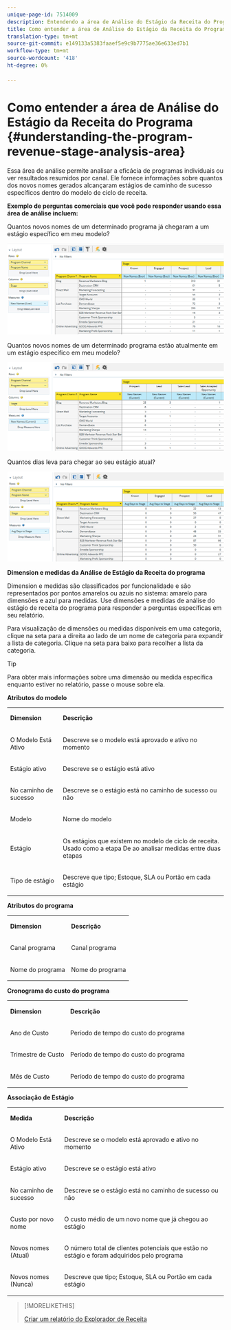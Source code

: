 ```yaml
---
unique-page-id: 7514009
description: Entendendo a área de Análise do Estágio da Receita do Programa - Documentos do Marketing - Documentação do produto
title: Como entender a área de Análise do Estágio da Receita do Programa
translation-type: tm+mt
source-git-commit: e149133a5383faaef5e9c9b7775ae36e633ed7b1
workflow-type: tm+mt
source-wordcount: '418'
ht-degree: 0%

---
```



# Como entender a área de Análise do Estágio da Receita do Programa {#understanding-the-program-revenue-stage-analysis-area}

Essa área de análise permite analisar a eficácia de programas individuais ou ver resultados resumidos por canal. Ele fornece informações sobre quantos dos novos nomes gerados alcançaram estágios de caminho de sucesso específicos dentro do modelo de ciclo de receita.

**Exemplo de perguntas comerciais que você pode responder usando essa área de análise incluem:**

Quantos novos nomes de um determinado programa já chegaram a um estágio específico em meu modelo?

![](assets/one-3.png)

Quantos novos nomes de um determinado programa estão atualmente em um estágio específico em meu modelo?

![](assets/two-3.png)

Quantos dias leva para chegar ao seu estágio atual?

![](assets/three-3.png)

**Dimension e medidas da Análise de Estágio da Receita do programa**

Dimension e medidas são classificados por funcionalidade e são representados por pontos amarelos ou azuis no sistema: amarelo para dimensões e azul para medidas. Use dimensões e medidas de análise do estágio de receita do programa para responder a perguntas específicas em seu relatório.

Para visualização de dimensões ou medidas disponíveis em uma categoria, clique na seta para a direita ao lado de um nome de categoria para expandir a lista de categoria. Clique na seta para baixo para recolher a lista da categoria.

>[!TIP]
>
>Para obter mais informações sobre uma dimensão ou medida específica enquanto estiver no relatório, passe o mouse sobre ela.

**Atributos do modelo**

<table> 
 <tbody> 
  <tr> 
   <td colspan="1" rowspan="1"><strong>Dimension</strong></td> 
   <td colspan="1" rowspan="1"><p><strong>Descrição</strong></p></td> 
  </tr> 
  <tr> 
   <td colspan="1" rowspan="1"><p>O Modelo Está Ativo</p></td> 
   <td colspan="1" rowspan="1"><p>Descreve se o modelo está aprovado e ativo no momento</p></td> 
  </tr> 
  <tr> 
   <td colspan="1" rowspan="1"><p>Estágio ativo</p></td> 
   <td colspan="1" rowspan="1"><p>Descreve se o estágio está ativo</p></td> 
  </tr> 
  <tr> 
   <td colspan="1" rowspan="1"><p>No caminho de sucesso</p></td> 
   <td colspan="1" rowspan="1"><p>Descreve se o estágio está no caminho de sucesso ou não</p></td> 
  </tr> 
  <tr> 
   <td colspan="1" rowspan="1"><p>Modelo</p></td> 
   <td colspan="1" rowspan="1"><p>Nome do modelo</p></td> 
  </tr> 
  <tr> 
   <td colspan="1" rowspan="1"><p>Estágio</p></td> 
   <td colspan="1" rowspan="1"><p>Os estágios que existem no modelo de ciclo de receita. Usado como a etapa De ao analisar medidas entre duas etapas</p></td> 
  </tr> 
  <tr> 
   <td colspan="1" rowspan="1"><p>Tipo de estágio</p></td> 
   <td colspan="1" rowspan="1"><p>Descreve que tipo; Estoque, SLA ou Portão em cada estágio</p></td> 
  </tr> 
 </tbody> 
</table>

**Atributos do programa**

<table> 
 <tbody> 
  <tr> 
   <td colspan="1" rowspan="1"><p><strong>Dimension</strong></p></td> 
   <td colspan="1" rowspan="1"><p><strong>Descrição</strong></p></td> 
  </tr> 
  <tr> 
   <td colspan="1" rowspan="1"><p>Canal programa</p></td> 
   <td colspan="1" rowspan="1"><p>Canal programa</p></td> 
  </tr> 
  <tr> 
   <td colspan="1" rowspan="1"><p>Nome do programa</p></td> 
   <td colspan="1" rowspan="1"><p>Nome do programa</p></td> 
  </tr> 
 </tbody> 
</table>

**Cronograma do custo do programa**

<table> 
 <tbody> 
  <tr> 
   <td colspan="1" rowspan="1"><p><strong>Dimension</strong></p></td> 
   <td colspan="1" rowspan="1"><p><strong>Descrição</strong></p></td> 
  </tr> 
  <tr> 
   <td colspan="1" rowspan="1"><p>Ano de Custo</p></td> 
   <td colspan="1" rowspan="1"><p>Período de tempo do custo do programa</p></td> 
  </tr> 
  <tr> 
   <td colspan="1" rowspan="1"><p>Trimestre de Custo</p></td> 
   <td colspan="1" rowspan="1"><p>Período de tempo do custo do programa</p></td> 
  </tr> 
  <tr> 
   <td colspan="1" rowspan="1"><p>Mês de Custo</p></td> 
   <td colspan="1" rowspan="1"><p>Período de tempo do custo do programa</p></td> 
  </tr> 
 </tbody> 
</table>

**Associação de Estágio**

<table> 
 <tbody> 
  <tr> 
   <td colspan="1" rowspan="1"><p><strong>Medida</strong></p></td> 
   <td colspan="1" rowspan="1"><p><strong>Descrição</strong></p></td> 
  </tr> 
  <tr> 
   <td colspan="1" rowspan="1"><p>O Modelo Está Ativo</p></td> 
   <td colspan="1" rowspan="1"><p>Descreve se o modelo está aprovado e ativo no momento</p></td> 
  </tr> 
  <tr> 
   <td colspan="1" rowspan="1"><p>Estágio ativo</p></td> 
   <td colspan="1" rowspan="1"><p>Descreve se o estágio está ativo</p></td> 
  </tr> 
  <tr> 
   <td colspan="1" rowspan="1"><p>No caminho de sucesso</p></td> 
   <td colspan="1" rowspan="1"><p>Descreve se o estágio está no caminho de sucesso ou não</p></td> 
  </tr> 
  <tr> 
   <td colspan="1" rowspan="1"><p>Custo por novo nome</p></td> 
   <td colspan="1" rowspan="1"><p>O custo médio de um novo nome que já chegou ao estágio</p></td> 
  </tr> 
  <tr> 
   <td colspan="1" rowspan="1"><p>Novos nomes (Atual)</p></td> 
   <td colspan="1" rowspan="1"><p>O número total de clientes potenciais que estão no estágio e foram adquiridos pelo programa</p></td> 
  </tr> 
  <tr> 
   <td colspan="1" rowspan="1"><p>Novos nomes (Nunca)</p></td> 
   <td colspan="1" rowspan="1"><p>Descreve que tipo; Estoque, SLA ou Portão em cada estágio</p></td> 
  </tr> 
 </tbody> 
</table>

>[!MORELIKETHIS]
>
>[Criar um relatório do Explorador de Receita](../../../../product-docs/reporting/revenue-cycle-analytics/revenue-explorer/create-a-revenue-explorer-report.md)
